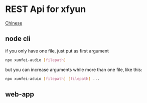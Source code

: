 # REST Api for xfyun

[Chinese](./README_ZH.md)

## node cli

if you only have one file, just put as first argument

```bash
npx xunfei-audio [filepath]
```

but you can increase arguments while more than one file, like this:

```bash
npx xunfei-aduio [filepath] [filepath] ...
```

## web-app
